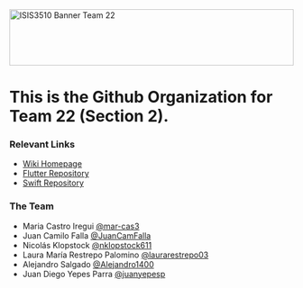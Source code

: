 
<img src="https://images.unsplash.com/photo-1614853316862-18864a7cb288?q=80&w=2940&auto=format&fit=crop&ixlib=rb-4.0.3&ixid=M3wxMjA3fDB8MHxwaG90by1wYWdlfHx8fGVufDB8fHx8fA%3D%3D" alt="ISIS3510 Banner Team 22" height = 100 width = 100%>


# This is the Github Organization for Team 22 (Section 2).

### Relevant Links
* [Wiki Homepage](https://github.com/ISIS3510-202410-S2-E22/Backend/wiki)
* [Flutter Repository](https://github.com/ISIS3510-202410-S2-E22/FlutterApp)
* [Swift Repository](https://github.com/ISIS3510-202410-S2-E22/SwiftApp)

### The Team 
* Maria Castro Iregui [@mar-cas3](https://github.com/mar-cas3)
* Juan Camilo Falla [@JuanCamFalla](https://github.com/JuanCamFalla)
* Nicolás Klopstock [@nklopstock611](https://github.com/nklopstock611)
* Laura María Restrepo Palomino [@laurarestrepo03](https://github.com/laurarestrepo03)
* Alejandro Salgado [@Alejandro1400](https://github.com/Alejandro1400)
* Juan Diego Yepes Parra [@juanyepesp](https://github.com/juanyepesp)
